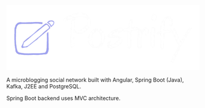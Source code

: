 ![Postrify](/docs/design/postrify_logo_dark_nobg.png)

A microblogging social network built with Angular, Spring Boot (Java), Kafka, J2EE and PostgreSQL.

Spring Boot backend uses MVC architecture.
